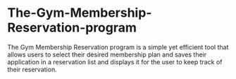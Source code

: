 # The-Gym-Membership-Reservation-program
The Gym Membership Reservation program is a simple yet efficient tool that allows users to select their desired membership plan and saves their application in a reservation list and displays it for the user to keep track of their reservation.
